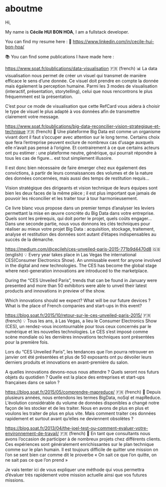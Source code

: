 # aboutme

Hi, 

My name is **Cécile HUI BON HOA**, I am a fullstack developer.

You can find my resume here : :office: https://www.linkedin.com/in/cecile-hui-bon-hoa/

:books: You can find some publications I have made here :

https://www.soat.fr/publications/data-visualisation :fr: (french)
:bar_chart: La data visualisation nous permet de créer un visuel qui transmet de manière efficace le sens d’une donnée. Ce visuel doit prendre en compte la donnée mais également la perception humaine. Parmi les 3 modes de visualisation (interactif, présentation, storytelling), celui que nous rencontrons le plus fréquemment est la présentation.

C’est pour ce mode de visualisation que cette RefCard vous aidera à choisir le type de visuel le plus adapté à vos données afin de transmettre clairement votre message.

https://www.soat.fr/publications/big-data-reconcilier-vision-strategique-et-technique :fr: (french)
:notebook_with_decorative_cover: Une plateforme Big Data est comme un organisme vivant dont il faut s’occuper avec attention sur le long terme. Certains choix que fera l’entreprise peuvent exclure de nombreux cas d’usage auxquels elle n’avait pas pensé à l’origine. Et contrairement à ce que certains acteurs ont pu estimer : une plateforme neutre, générique, qui pourrait répondre à tous les cas de figure… est tout simplement illusoire.

Il est donc bien nécessaire de faire émerger chez eux également des convictions, à partir de leurs connaissances des volumes et de la nature des données concernées, mais aussi des temps de restitution requis…

Vision stratégique des dirigeants et vision technique de leurs équipes sont bien les deux faces de la même pièce ; il est plus important que jamais de pouvoir les réconcilier et les traiter tour à tour harmonieusement.

Ce livre blanc vous propose dans un premier temps d’analyser les leviers permettant la mise en œuvre concrète du Big Data dans votre entreprise. Quels sont les prérequis, qui doit porter le projet, quels coûts engager…
Dans une seconde partie, nous vous donnons les clés techniques pour réaliser au mieux votre projet Big Data : acquisition, stockage, traitement, analyse et restitution des données sont autant d’étapes indispensables au succès de la démarche.

https://medium.com/@cecileh/ces-unveiled-paris-2015-771b9d4470d8 :gb: (english)
:bulb: Every year takes place in Las Vegas the international CES(Consumer Electronics Show). An unmissable event for anyone involved in the digital and new technologies. The CES has become the global stage where next-generation innovations are introduced to the marketplace.

During the “CES Unveiled Paris”, trends that can be found in January were presented and more than 50 exhibitors were able to unveil their latest products and innovations in preview of the show.

Which innovations should we expect? What will be our future devices ? What is the place of French companies and start-ups in this event?

https://blog.soat.fr/2015/10/retour-sur-le-ces-unveiled-paris-2015/ :fr: (french)
:bulb: Tous les ans, à Las Vegas, a lieu le Consumer Electronics Show (CES), un rendez-vous incontournable pour tous ceux concernés par le numérique et les nouvelles technologies. Le CES s’est imposé comme scène mondiale où les dernières innovations techniques sont présentées pour la première fois.

Lors du “CES Unveiled Paris”, les tendances que l’on pourra retrouver en janvier ont été présentées et plus de 50 exposants ont pu dévoiler leurs derniers produits et innovations en avant-première du salon.

A quelles innovations devons-nous nous attendre ? Quels seront nos futurs objets du quotidien ? Quelle est la place des entreprises et start-ups françaises dans ce salon ?

https://blog.soat.fr/2015/05/comprendre-mapreduce/ :fr: (french)
:rainbow: Depuis plusieurs années, nous entendons les termes BigData, noSql et mapReduce. L’évolution considérable du volume de données disponibles a changé notre façon de les stocker et de les traiter. Nous en avons de plus en plus et voulons les traiter de plus en plus vite. Mais comment traiter ces données rapidement et surtout avant qu’elles ne deviennent obsolètes ?

https://blog.soat.fr/2013/04/the-joel-test-ou-comment-evaluer-votre-environnement-de-travail/ :fr: (french)
:100: En tant que consultants nous avons l’occasion de participer à de nombreux projets chez différents clients. Ces expériences sont généralement enrichissantes sur le plan technique comme sur le plan humain. Il est toujours difficile de quitter une mission on l’on se sent bien car comme dit le proverbe « On sait ce que l’on quitte, on ne sait pas ce que l’on prend »

Je vais tenter ici de vous expliquer une méthode qui vous permettra d’évaluer très rapidement votre mission actuelle ainsi que vos futures missions.
